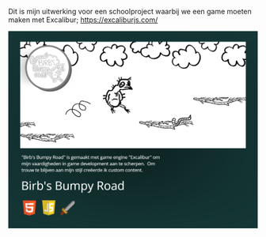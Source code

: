 Dit is mijn uitwerking voor een schoolproject waarbij we een game moeten maken met Excalibur; https://excaliburjs.com/
<p align="center"><img src="./src/images/BribsBumpyRoad.png" height="400"></p>
